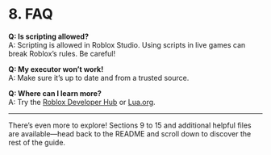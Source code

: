 # 8. FAQ

**Q: Is scripting allowed?**  
A: Scripting is allowed in Roblox Studio. Using scripts in live games can break Roblox’s rules. Be careful!

**Q: My executor won’t work!**  
A: Make sure it’s up to date and from a trusted source.

**Q: Where can I learn more?**  
A: Try the [Roblox Developer Hub](https://create.roblox.com/docs) or [Lua.org](https://www.lua.org/manual/5.1/).

---

There’s even more to explore! Sections 9 to 15 and additional helpful files are available—head back to the README and scroll down to discover the rest of the guide.
